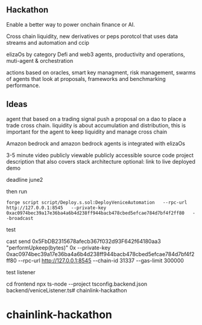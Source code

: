 ## Hackathon 

Enable a better way to power onchain finance or AI.

Cross chain liquidity, new derivatives or peps porotcol that uses data streams and automation and ccip

elizaOs by category Defi and web3 agents, productivity and operations, muti-agent & orchestration

actions based on oracles, smart key managment, risk management, swarms of agents that look at proposals, frameworks and benchmarking performance.

## Ideas
agent that based on a trading signal push a proposal on a dao to place a trade cross chain.
liquidity is about accumulation and distribution, this is important for the agent to keep liquidity and manage cross chain 

Amazon bedrock and amazon bedrock agents is integrated with elizaOs

3-5 minute video publicly viewable 
publicly accessible source code
project description that also covers stack architecture
optional: link to live deployed demo

deadline june2




then run 

```
forge script script/Deploy.s.sol:DeployVeniceAutomation   --rpc-url http://127.0.0.1:8545   --private-key 0xac0974bec39a17e36ba4a6b4d238ff944bacb478cbed5efcae784d7bf4f2ff80   --broadcast
```

test 

cast send 0x5FbDB2315678afecb367f032d93F642f64180aa3   "performUpkeep(bytes)" 0x   --private-key 0xac0974bec39a17e36ba4a6b4d238ff944bacb478cbed5efcae784d7bf4f2ff80   --rpc-url http://127.0.0.1:8545   --chain-id 31337   --gas-limit 300000

test listener

cd frontend
npx ts-node --project tsconfig.backend.json backend/veniceListener.ts# chainlink-hackathon
# chainlink-hackathon
